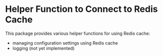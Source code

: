 # Helper Function to Connect to Redis Cache

This package provides various helper functions for using Redis cache:

* managing configuration settings using Redis cache
* logging (not yet implemented)

